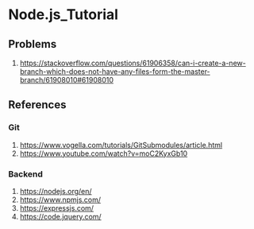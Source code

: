 # Node.js_Tutorial

## Problems
1) https://stackoverflow.com/questions/61906358/can-i-create-a-new-branch-which-does-not-have-any-files-form-the-master-branch/61908010#61908010

## References

### Git

1) https://www.vogella.com/tutorials/GitSubmodules/article.html
2) https://www.youtube.com/watch?v=moC2KyxGb10

### Backend
1) https://nodejs.org/en/
2) https://www.npmjs.com/
3) https://expressjs.com/
4) https://code.jquery.com/

